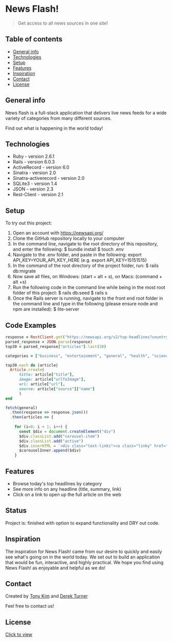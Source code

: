 # News Flash!
> Get access to all news sources in one site!

## Table of contents
* [General info](#general-info)
* [Technologies](#technologies)
* [Setup](#setup)
* [Features](#features)
* [Inspiration](#inspiration)
* [Contact](#contact)
* [License](#license)

## General info
News flash is a full-stack application that delivers live news feeds for a wide variety of categories from many different sources.  

Find out what is happening in the world today!

## Technologies
* Ruby - version 2.6.1
* Rails - version 6.0.3
* ActiveRecord - version 6.0
* Sinatra - version 2.0
* Sinatra-activerecord - version 2.0
* SQLite3 - version 1.4
* JSON - version 2.3
* Rest-Client - version 2.1

## Setup
To try out this project: 
1. Open an account with https://newsapi.org/
1. Clone the GitHub repository locally to your computer
1. In the command line, navigate to the root directory of this repository, and enter the following: 
  $ bundle install 
  $ touch .env 
1. Navigate to the .env folder, and paste in the following: 
  export API_KEY=YOUR_API_KEY_HERE (e.g. export API_KEY=15151515)
1. In the command of the root directory of the project folder, run: 
  $ rails db:migrate
1. Now save all files, on Windows: (start + alt + s), on Macs: (command + alt +s)
1. Run the following code in the command line while being in the most root folder of this project: 
  $ rails db:seed
  $ rails s 
1. Once the Rails server is running, navigate to the front end root folder in the command line and type in the following (please ensure node and npm are installed): 
  $ lite-server 


## Code Examples
```ruby
response = RestClient.get("https://newsapi.org/v2/top-headlines?country=us&apiKey=#{key}")
parsed_response = JSON.parse(response)
top30 = parsed_response["articles"].last(30)

categories = ["business", "entertainment", "general", "health", "science", "sports", "technology"]

top30.each do |article|
  Article.create(
      title: article["title"], 
      image: article["urlToImage"], 
      url: article["url"],
      source: article["source"]["name"]
      )
end
```

```JavaScript
fetch(general)
  .then(response => response.json())
  .then(articles => {
   
    for (i=0; i < 1; i++) {
      const $div = document.createElement("div")
      $div.classList.add("carousel-item")
      $div.classList.add("active")
      $div.innerHTML = `<div class="text-links"><a class="linky" href="${articles[i].url}"><h5>${articles[i].title}</h5></a></div><img class="d-block w-100 articles" src="${articles[i].image}" alt="First slide" onerror="this.src='./Google_news_logo.png'"></img>`
      $carouselInner.append($div)
    }
```


## Features 
* Browse today's top headlines by category
* See more info on any headline (title, summary, link)
* Click on a link to open up the full article on the web

## Status
Project is: finished with option to expand functionality and DRY out code.

## Inspiration
The inspiration for News Flash! came from our desire to quickly and easily see what's going on in the world today. We set out to build an application that would be fun, interactive, and highly practical. We hope you find using News Flash! as enjoyable and helpful as we do!

## Contact
Created by [Tony Kim](https://www.linkedin.com/in/hyung-kim/) and [Derek Turner](https://www.linkedin.com/in/derek-turner-1354b71b1/)

Feel free to contact us! 

## License
[Click to view](https://github.com/hjkmines/mod1_project/blob/master/LICENSE)
